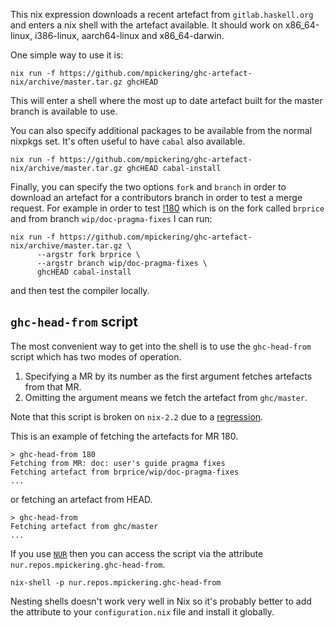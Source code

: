 This nix expression downloads a recent artefact from `gitlab.haskell.org`
and enters a nix shell with the artefact available. It should work on x86_64-linux,
i386-linux, aarch64-linux and x86_64-darwin.

One simple way to use it is:

```
nix run -f https://github.com/mpickering/ghc-artefact-nix/archive/master.tar.gz ghcHEAD
```

This will enter a shell where the most up to date artefact built for the master
branch is available to use.

You can also specify additional packages to be available from the normal nixpkgs
set. It's often useful to have `cabal` also available.

```
nix run -f https://github.com/mpickering/ghc-artefact-nix/archive/master.tar.gz ghcHEAD cabal-install
```

Finally, you can specify the two options `fork` and `branch` in order to download
an artefact for a contributors branch in order to test a merge request. For
example in order to test [!180](https://gitlab.haskell.org/ghc/ghc/merge_requests/180) which
is on the fork called `brprice` and from branch `wip/doc-pragma-fixes` I can run:

```
nix run -f https://github.com/mpickering/ghc-artefact-nix/archive/master.tar.gz \
      --argstr fork brprice \
      --argstr branch wip/doc-pragma-fixes \
      ghcHEAD cabal-install
```

and then test the compiler locally.


## `ghc-head-from` script

The most convenient way to get into the shell is to use the `ghc-head-from` script
which has two modes of operation.

1. Specifying a MR by its number as the first argument fetches artefacts from that MR.
2. Omitting the argument means we fetch the artefact from `ghc/master`.

Note that this script is broken on `nix-2.2` due to a [regression](https://github.com/NixOS/nix/issues/2646).


This is an example of fetching the artefacts for MR 180.

```
> ghc-head-from 180
Fetching from MR: doc: user's guide pragma fixes
Fetching artefact from brprice/wip/doc-pragma-fixes
...
```

or fetching an artefact from HEAD.

```
> ghc-head-from
Fetching artefact from ghc/master
...
```

If you use [`NUR`](https://github.com/nix-community/NUR) then you can access
the script via the attribute `nur.repos.mpickering.ghc-head-from`.

```
nix-shell -p nur.repos.mpickering.ghc-head-from
```

Nesting shells doesn't work very well in Nix so it's probably better to add
the attribute to your `configuration.nix` file and install it globally.



